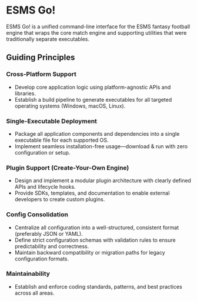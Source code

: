 # ESMS Go!

ESMS Go! is a unified command-line interface for the ESMS fantasy football engine that 
wraps the core match engine and supporting utilities that were traditionally separate executables.

## Guiding Principles

### Cross-Platform Support
- Develop core application logic using platform-agnostic APIs and libraries.
- Establish a build pipeline to generate executables for all targeted operating systems (Windows, macOS, Linux).

### Single-Executable Deployment
- Package all application components and dependencies into a single executable file for each supported OS.
- Implement seamless installation-free usage—download & run with zero configuration or setup.

### Plugin Support (Create-Your-Own Engine)
- Design and implement a modular plugin architecture with clearly defined APIs and lifecycle hooks.
- Provide SDKs, templates, and documentation to enable external developers to create custom plugins.

### Config Consolidation
- Centralize all configuration into a well-structured, consistent format (preferably JSON or YAML).
- Define strict configuration schemas with validation rules to ensure predictability and correctness.
- Maintain backward compatibility or migration paths for legacy configuration formats.

### Maintainability
- Establish and enforce coding standards, patterns, and best practices across all areas.
